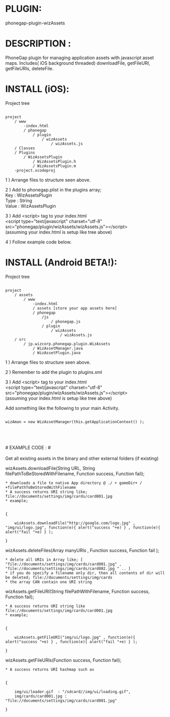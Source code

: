 


# PLUGIN: 

phonegap-plugin-wizAssets



# DESCRIPTION :

PhoneGap plugin for managing application assets with javascript asset maps. Includes( iOS background threaded) downloadFile, getFileURI, getFileURIs, deleteFile.





# INSTALL (iOS): #

Project tree<br />

<pre><code>
project
	/ www
		-index.html
		/ phonegap
			/ plugin
				/ wizAssets
					/ wizAssets.js	
	/ Classes
	/ Plugins
		/ WizAssetsPlugin
			/ WizAssetsPlugin.h
			/ WizAssetsPlugin.m
	-project.xcodeproj
</code></pre>



1 ) Arrange files to structure seen above.

2 ) Add to phonegap.plist in the plugins array;<br />
Key : WizAssetsPlugin<br />
Type : String<br />
Value : WizAssetsPlugin<br />

3 ) Add \<script\> tag to your index.html<br />
\<script type="text/javascript" charset="utf-8" src="phonegap/plugin/wizAssets/wizAssets.js"\>\</script\><br />
(assuming your index.html is setup like tree above)


4 ) Follow example code below.






# INSTALL (Android BETA!): #

Project tree<br />

<pre><code>
project
	/ assets
		/ www
			-index.html
			/ assets [store your app assets here]
			/ phonegap
				/js
					/ phonegap.js
				/ plugin
					/ wizAssets
						/ wizAssets.js	
	/ src
		/ jp.wizcorp.phonegap.plugin.WizAssets
			/ WizAssetManager.java
			/ WizAssetPlugin.java
</code></pre>



1 ) Arrange files to structure seen above.



2 ) Remember to add the plugin to plugins.xml


3 ) Add \<script\> tag to your index.html<br />
\<script type="text/javascript" charset="utf-8" src="phonegap/plugin/wizAssets/wizAssets.js"\>\</script\><br />
(assuming your index.html is setup like tree above)


Add something like the following to your main Activity.
<pre><code>
wizAman = new WizAssetManager(this.getApplicationContext() );
</pre></code>



<br />
<br />
<br />
# EXAMPLE CODE : #

<br />
<br />
Get all existing assets in the binary and other external folders (if existing)<br />

wizAssets.downloadFile(String URL, String filePathToBeStoredWithFilename, Function success, Function fail);

    * downloads a file to native App directory @ ./ + gameDir+ / +filePathToBeStoredWithFilename
    * A success returns URI string like; file://documents/settings/img/cards/card001.jpg
    * example; 
<pre><code>
{

    wizAssets.downloadFile("http://google.com/logo.jpg" , "img/ui/logo.jpg", function(e){ alert("success "+e) } , function(e){ alert("fail "+e) } ); 

}
</code></pre>

wizAssets.deleteFiles(Array manyURIs , Function success, Function fail );

    * delete all URIs in Array like; [ "file://documents/settings/img/cards/card001.jpg" , "file://documents/settings/img/cards/card002.jpg " .. ]
    * if you do specify a filename only dir, then all contents of dir will be deleted; file://documents/settings/img/cards
    * the array CAN contain one URI string 



wizAssets.getFileURI(String filePathWithFilename, Function success, Function fail);

    * A success returns URI string like file://documents/settings/img/cards/card001.jpg
    * example; 
<pre><code>
{

    wizAssets.getFileURI("img/ui/logo.jpg" , function(e){ alert("success "+e) } , function(e){ alert("fail "+e) } ); 

}
</code></pre>

wizAssets.getFileURIs(Function success, Function fail);

    * A success returns URI hashmap such as 
<pre><code>
{

    img/ui/loader.gif  : "/sdcard/<appname>/img/ui/loading.gif", 
    img/cards/card001.jpg : "file://documents/settings/img/cards/card001.jpg" 

} 
</code></pre>